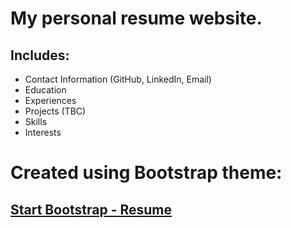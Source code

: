 # My personal resume website.
## Includes:
- Contact Information (GitHub, LinkedIn, Email)
- Education
- Experiences
- Projects (TBC)
- Skills
- Interests

# Created using Bootstrap theme: 
## [Start Bootstrap - Resume](https://startbootstrap.com/template-overviews/resume/)
